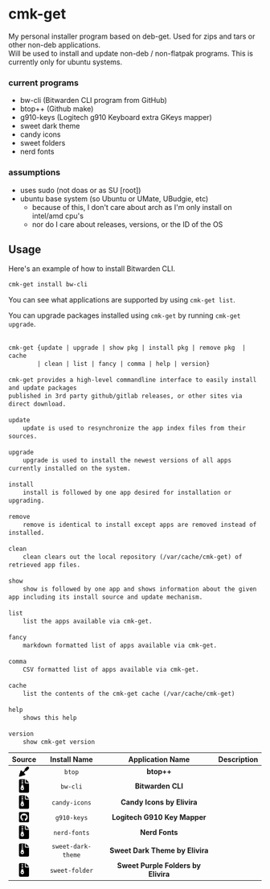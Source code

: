 # cmk-get
My personal installer program based on deb-get.  Used for zips and tars or other non-deb applications.  
Will be used to install and update non-deb / non-flatpak programs.
This is currently only for ubuntu systems.

### current programs 
- bw-cli (Bitwarden CLI program from GitHub)
- btop++ (Github make)
- g910-keys (Logitech g910 Keyboard extra GKeys mapper)
- sweet dark theme
- candy icons
- sweet folders
- nerd fonts

### assumptions
- uses sudo (not doas or as SU [root])
- ubuntu base system (so Ubuntu or UMate, UBudgie, etc)
  - because of this, I don't care about arch as I'm only install on intel/amd cpu's
  - nor do I care about releases,  versions, or the ID of the OS

## Usage

Here's an example of how to install Bitwarden CLI.

```bash
cmk-get install bw-cli
```

You can see what applications are supported by using `cmk-get list`.

You can upgrade packages installed using `cmk-get` by running
`cmk-get upgrade`.

<!-- [[[cog
import subprocess

import cog
result = subprocess.check_output(["./cmk-get", "help"], encoding="utf-8")
# strip the "Usage" header
help = result.replace("Usage\n\n", "").rstrip()
cog.out(f"```\n{help}\n```")
]]] -->
```

cmk-get {update | upgrade | show pkg | install pkg | remove pkg  | cache 
        | clean | list | fancy | comma | help | version}

cmk-get provides a high-level commandline interface to easily install and update packages
published in 3rd party github/gitlab releases, or other sites via direct download.

update
    update is used to resynchronize the app index files from their sources.

upgrade
    upgrade is used to install the newest versions of all apps currently installed on the system.

install
    install is followed by one app desired for installation or upgrading.

remove
    remove is identical to install except apps are removed instead of installed.

clean
    clean clears out the local repository (/var/cache/cmk-get) of retrieved app files.

show
    show is followed by one app and shows information about the given app including its install source and update mechanism.

list
    list the apps available via cmk-get.

fancy
    markdown formatted list of apps available via cmk-get.

comma
    CSV formatted list of apps available via cmk-get.

cache
    list the contents of the cmk-get cache (/var/cache/cmk-get)

help
    shows this help

version
    show cmk-get version
```
<!-- [[[end]]] -->


<!-- [[[cog
pretty_list = subprocess.check_output(["./cmk-get", "fancy"], encoding="utf-8")
cog.out(pretty_list)
]]] -->
| Source   | Install Name   | Application Name   | Description   |
| :------: | :------------: | :----------------: | :-----------: |
| [<img src=".icons/icon-trowel.svg" align="top" width="20" style="background-color:white" />]() | `btop` | <b>btop++</b> | <i></i> |
| [<img src=".icons/icon-zipper.svg" align="top" width="20" style="background-color:white" />]() | `bw-cli` | <b>Bitwarden CLI</b> | <i></i> |
| [<img src=".icons/icon-zipper.svg" align="top" width="20" style="background-color:white" />]() | `candy-icons` | <b>Candy Icons by Elivira</b> | <i></i> |
| [<img src=".icons/icon-github.svg" align="top" width="20" style="background-color:white" />]() | `g910-keys` | <b>Logitech G910 Key Mapper</b> | <i></i> |
| [<img src=".icons/icon-zipper.svg" align="top" width="20" style="background-color:white" />]() | `nerd-fonts` | <b>Nerd Fonts</b> | <i></i> |
| [<img src=".icons/icon-zipper.svg" align="top" width="20" style="background-color:white" />]() | `sweet-dark-theme` | <b>Sweet Dark Theme by Elivira</b> | <i></i> |
| [<img src=".icons/icon-zipper.svg" align="top" width="20" style="background-color:white" />]() | `sweet-folder` | <b>Sweet Purple Folders by Elivira</b> | <i></i> |
<!-- [[[end]]] -->
